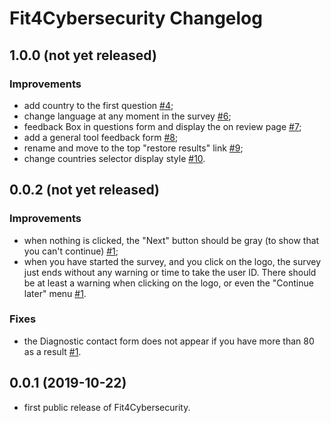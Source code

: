 Fit4Cybersecurity Changelog
===========================

## 1.0.0 (not yet released)

### Improvements

- add country to the first question [#4](https://github.com/CASES-LU/Fit4Cybersecurity/issues/4);
- change language at any moment in the survey [#6](https://github.com/CASES-LU/Fit4Cybersecurity/issues/6);
- feedback Box in questions form and display the on review page [#7](https://github.com/CASES-LU/Fit4Cybersecurity/issues/7);
- add a general tool feedback form [#8](https://github.com/CASES-LU/Fit4Cybersecurity/issues/8);
- rename and move to the top "restore results" link [#9](https://github.com/CASES-LU/Fit4Cybersecurity/issues/9);
- change countries selector display style [#10](https://github.com/CASES-LU/Fit4Cybersecurity/issues/10).


## 0.0.2 (not yet released)

### Improvements

- when nothing is clicked, the "Next" button should be gray (to show that you
  can't continue) [#1](https://github.com/CASES-LU/Fit4Cybersecurity/issues/1);
- when you have started the survey, and you click on the logo, the survey just
  ends without any warning or time to take the user ID. There should be at least
  a warning when clicking on the logo, or even the "Continue later" menu
  [#1](https://github.com/CASES-LU/Fit4Cybersecurity/issues/1).

### Fixes

- the Diagnostic contact form does not appear if you have more than 80 as a
  result [#1](https://github.com/CASES-LU/Fit4Cybersecurity/issues/1).


## 0.0.1 (2019-10-22)

- first public release of Fit4Cybersecurity.
